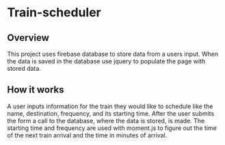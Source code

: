 # Train-scheduler

## Overview

This project uses firebase database to store data from a users input. When the data is saved in the database use jquery to populate the page with stored data.

## How it works

A user inputs information for the train they would like to schedule like the name, destination, frequency, and its starting time. After the user submits the form a call to the database, where the data is stored, is made. The starting time and frequency are used with moment.js to figure out the time of the next train arrival and the time in minutes of arrival.
